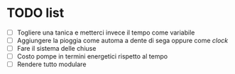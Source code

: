 # TODO list
- [ ] Togliere una tanica e metterci invece il tempo come variabile
- [ ] Aggiungere la pioggia come automa a dente di sega oppure come *clock*
- [ ] Fare il sistema delle chiuse
- [ ] Costo pompe in termini energetici rispetto al tempo
- [ ] Rendere tutto modulare